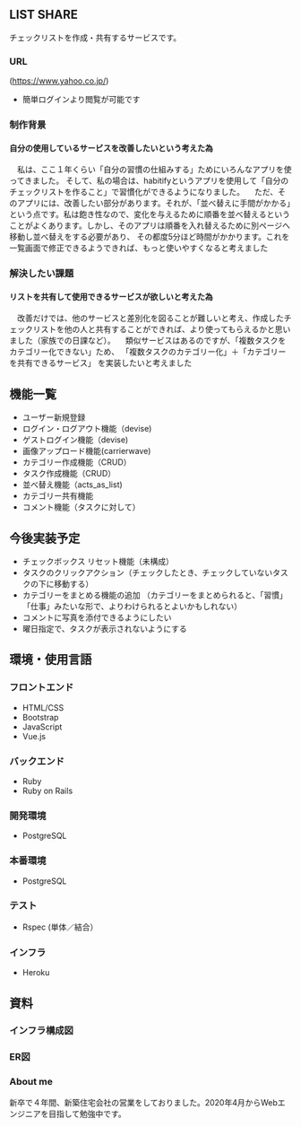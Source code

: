 ## LIST SHARE
チェックリストを作成・共有するサービスです。
  
### URL
(https://www.yahoo.co.jp/)
- 簡単ログインより閲覧が可能です
  
  
  
  
### 制作背景
#### 自分の使用しているサービスを改善したいという考えた為
　私は、ここ１年くらい「自分の習慣の仕組みする」ためにいろんなアプリを使ってきました。
そして、私の場合は、habitifyというアプリを使用して「自分のチェックリストを作ること」で習慣化ができるようになりました。
　ただ、そのアプリには、改善したい部分があります。それが、「並べ替えに手間がかかる」という点です。私は飽き性なので、変化を与えるために順番を並べ替えるということがよくあります。しかし、そのアプリは順番を入れ替えるために別ページへ移動し並べ替えをする必要があり、
その都度5分ほど時間がかかります。これを一覧画面で修正できるようできれば、もっと使いやすくなると考えました
<br>

  
### 解決したい課題
#### リストを共有して使用できるサービスが欲しいと考えた為
　改善だけでは、他のサービスと差別化を図ることが難しいと考え、作成したチェックリストを他の人と共有することができれば、より使ってもらえるかと思いました（家族での日課など）。
　類似サービスはあるのですが、「複数タスクをカテゴリー化できない」ため、
「複数タスクのカテゴリー化」＋「カテゴリーを共有できるサービス」
を実装したいと考えました
  
  
  
## 機能一覧
* ユーザー新規登録
* ログイン・ログアウト機能（devise)
* ゲストログイン機能（devise)
* 画像アップロード機能(carrierwave)
* カテゴリー作成機能（CRUD）
* タスク作成機能（CRUD）
* 並べ替え機能（acts_as_list)
* カテゴリー共有機能
* コメント機能（タスクに対して）

## 今後実装予定
* チェックボックス リセット機能（未構成）
* タスクのクリックアクション（チェックしたとき、チェックしていないタスクの下に移動する）
* カテゴリーをまとめる機能の追加
（カテゴリーをまとめられると、「習慣」「仕事」みたいな形で、よりわけられるとよいかもしれない）
* コメントに写真を添付できるようにしたい
* 曜日指定で、タスクが表示されないようにする
  
## 環境・使用言語
  
  
### フロントエンド
* HTML/CSS
* Bootstrap
* JavaScript
* Vue.js
  
  
### バックエンド
* Ruby
* Ruby on Rails
  
  
### 開発環境
* PostgreSQL  
  
### 本番環境
* PostgreSQL  
  
  
### テスト
* Rspec (単体／結合）
  
  
  
### インフラ
- Heroku
  
  
  
  
## 資料
  
  
### インフラ構成図
  
  
  
### ER図
  
  
  
### About me
新卒で４年間、新築住宅会社の営業をしておりました。2020年4月からWebエンジニアを目指して勉強中です。
